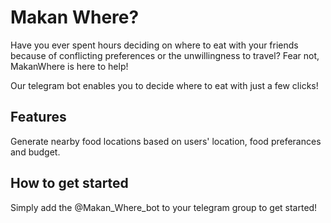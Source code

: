 # Makan Where?

Have you ever spent hours deciding on where to eat with your friends because of conflicting preferences or the unwillingness to travel? Fear not, MakanWhere is here to help!

Our telegram bot enables you to decide where to eat with just a few clicks! 

## Features

Generate nearby food locations based on users' location, food preferances and budget.

## How to get started

Simply add the @Makan_Where_bot to your telegram group to get started!